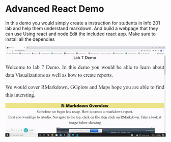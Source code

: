 <h1> Advanced React Demo </h1>

<p> In this demo you would simply create a instruction for students in 
  Info 201 lab and help them understand markdown. And build a webpage that they can use 
Using react and node Edit the included react app. Make
sure to install all the dependies</p>

<img src="./img/React_Image.gif" />
